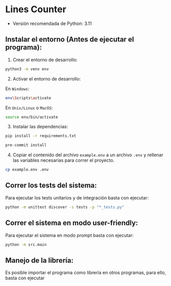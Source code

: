 # Lines Counter

- Versión recomendada de Python: 3.11

## Instalar el entorno (Antes de ejecutar el programa):

1. Crear el entorno de desarrollo:

```bash
python3 -m venv env
```

2. Activar el entorno de desarrollo:

En `Windows`:

```bash
env\Scripts\activate
```

En `Unix/Linux` o `MacOS`:

```bash
source env/bin/activate
```

3. Instalar las dependencias:

```bash
pip install -r requirements.txt

pre-commit install
```

4. Copiar el contenido del archivo `example.env` a un archivo `.env` y rellenar las variables necesarias para correr el proyecto.

```bash
cp example.env .env
```

## Correr los tests del sistema:

Para ejecutar los tests unitarios y de integración basta con ejecutar:

```bash
python -m unittest discover -s tests -p "*_tests.py"
```

## Correr el sistema en modo user-friendly:

Para ejecutar el sistema en modo prompt basta con ejecutar:

```bash
python -m src.main
```

## Manejo de la librería:

Es posible importar el programa como librería en otros programas, para ello, basta con ejecutar 

